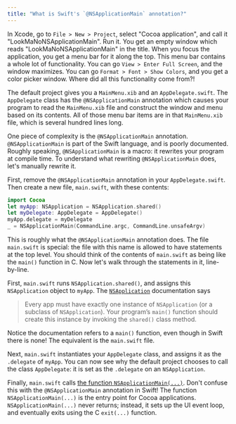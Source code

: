 ```yaml
---
title: "What is Swift's `@NSApplicationMain` annotation?"
---
```


In Xcode, go to `File > New > Project`,
select "Cocoa application",
and call it "LookMaNoNSApplicationMain".
Run it.
You get an empty window which reads "LookMaNoNSApplicationMain" in the title.
When you focus the application,
you get a menu bar for it along the top.
This menu bar contains a whole lot of functionality.
You can go `View > Enter Full Screen`,
and the window maximizes.
You can go `Format > Font > Show Colors`,
and you get a color picker window.
Where did all this functionality come from?!

The default project gives you a `MainMenu.xib` and an `AppDelegate.swift`.
The `AppDelegate` class has the `@NSApplicationMain` annotation
which causes your program to read the `MainMenu.xib` file
and construct the window and menu based on its contents.
All of those menu bar items are in that `MainMenu.xib` file,
which is several hundred lines long.

One piece of complexity is the `@NSApplicationMain` annotation.
`@NSApplicationMain` is part of the Swift language, and is poorly documented.
Roughly speaking, `@NSApplicationMain` is a macro:
it rewrites your program at compile time.
To understand what rewriting `@NSApplicationMain` does,
let's manually rewrite it.

First, remove the `@NSApplicationMain` annotation in your `AppDelegate.swift`.
Then create a new file, `main.swift`, with these contents:

```swift
import Cocoa
let myApp: NSApplication = NSApplication.shared()
let myDelegate: AppDelegate = AppDelegate()
myApp.delegate = myDelegate
_ = NSApplicationMain(CommandLine.argc, CommandLine.unsafeArgv)
```

This is roughly what the `@NSApplicationMain` annotation does.
The file `main.swift` is special:
the file with this name is allowed to have statements at the top level.
You should think of the contents of `main.swift` as being like the `main()` function in C.
Now let's walk through the statements in it, line-by-line.

First, `main.swift` runs `NSApplication.shared()`,
and assigns this `NSApplication` object to `myApp`.
The [`NSApplication`](https://developer.apple.com/reference/appkit/nsapplication) documentation says

> Every app must have exactly one instance of `NSApplication` (or a subclass of `NSApplication`).
> Your program’s `main()` function should create this instance by invoking the `shared()` class method.

Notice the documentation refers to a `main()` function,
even though in Swift there is none!
The equivalent is the `main.swift` file.

Next, `main.swift` instantiates your `AppDelegate` class,
and assigns it as the `.delegate` of `myApp`.
You can now see why the default project chooses to call the class `AppDelegate`:
it is set as the `.delegate` on an `NSApplication`.

Finally, `main.swift` calls [the function `NSApplicationMain(...)`](https://developer.apple.com/reference/appkit/1428499-nsapplicationmain).
Don't confuse this with the `@NSApplicationMain` annotation in Swift!
The function `NSApplicationMain(...)` is the entry point for Cocoa applications.
`NSApplicationMain(...)` never returns;
instead, it sets up the UI event loop,
and eventually exits using the C `exit(...)` function.
